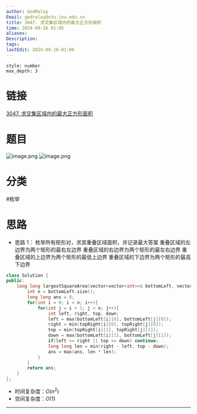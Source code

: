 ```yaml
---
author: GedRelay
Email: gedrelay@stu.jnu.edu.cn
title: 3047. 求交集区域内的最大正方形面积
time: 2024-09-16 01:05
aliases: 
Description: 
tags: 
lastEdit: 2024-09-16-01:06
---
```


```toc
style: number
max_depth: 3
```

# 链接
[3047. 求交集区域内的最大正方形面积](https://leetcode.cn/problems/find-the-largest-area-of-square-inside-two-rectangles/) 

# 题目
![image.png](https://ged-pic-bed.oss-cn-guangzhou.aliyuncs.com/img/202409160105339.png)
![image.png](https://ged-pic-bed.oss-cn-guangzhou.aliyuncs.com/img/202409160105696.png)


# 分类
#枚举 

# 思路
- 思路 1：
枚举所有矩形对，求其重叠区域面积，并记录最大答案
重叠区域的左边界为两个矩形的最右左边界
重叠区域的右边界为两个矩形的最左右边界
重叠区域的上边界为两个矩形的最低上边界
重叠区域的下边界为两个矩形的最高下边界


```cpp
class Solution {
public:
    long long largestSquareArea(vector<vector<int>>& bottomLeft, vector<vector<int>>& topRight) {
        int n = bottomLeft.size();
        long long ans = 0;
        for(int i = 0; i < n; i++){
            for(int j = i + 1; j < n; j++){
                int left, right, top, down;
                left = max(bottomLeft[i][0], bottomLeft[j][0]);
                right = min(topRight[i][0], topRight[j][0]);
                top = min(topRight[i][1], topRight[j][1]);
                down = max(bottomLeft[i][1], bottomLeft[j][1]);
                if(left >= right || top <= down) continue;
                long long len = min(right - left, top - down);
                ans = max(ans, len * len);
            }
        }
        return ans;
    }
};
```


- 时间复杂度：${O\left( n^{2}  \right)  }$ 
- 空间复杂度：${O\left( 1 \right)  }$ 


---

